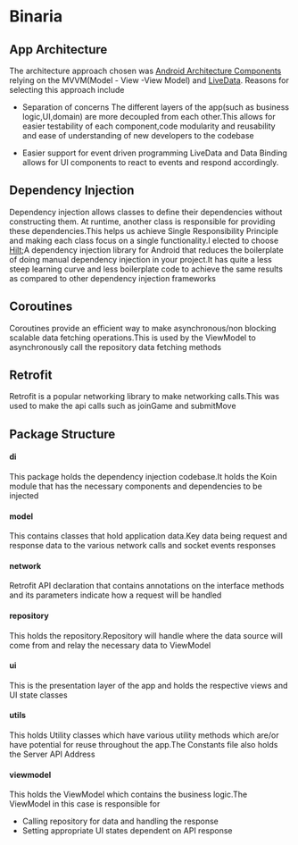 # Binaria


## App Architecture 
The architecture approach chosen was [Android Architecture Components](https://developer.android.com/jetpack/guide?gclid=Cj0KCQjwgtWDBhDZARIsADEKwgNXH3aKpLvuKhDYfQSfx9Pr9y9NR2ckaCN5EWqOC7UUpvVSRHXX0p0aAltyEALw_wcB&gclsrc=aw.ds) relying on the MVVM(Model - View -View Model) and [LiveData](https://developer.android.com/topic/libraries/architecture/livedata). Reasons for selecting this approach include

- Separation of concerns
 The different layers of the app(such as business logic,UI,domain) are more decoupled from each other.This allows for easier testability of each component,code modularity and reusability and ease of understanding of new developers to the codebase

- Easier support for event driven programming
 LiveData and Data Binding allows for UI components to react to events and respond accordingly.


## Dependency Injection
Dependency injection allows classes to define their dependencies without constructing them. At runtime, another class is responsible for providing these dependencies.This helps us achieve Single Responsibility Principle and making each class focus on a single functionality.I elected to choose [Hilt](https://developer.android.com/training/dependency-injection/hilt-android);A dependency injection library for Android that reduces the boilerplate of doing manual dependency injection in your project.It has quite a less steep learning curve and less boilerplate code to achieve the same results as compared to other dependency injection frameworks

## Coroutines
Coroutines provide an efficient way to make asynchronous/non blocking scalable data fetching operations.This is used by the ViewModel to asynchronously call the repository data fetching methods
## Retrofit
Retrofit is a popular networking library to make networking calls.This was used to make the api calls such as joinGame and submitMove

## Package Structure
#### di 
This package holds the dependency injection codebase.It holds the Koin module that has the necessary components and dependencies to be injected
#### model 
This contains classes that hold application data.Key data being request and response data to the various network calls and socket events responses
#### network 
Retrofit API declaration that contains annotations on the interface methods and its parameters indicate how a request will be handled
#### repository 
This holds the repository.Repository will handle where the data source will come from and relay the necessary data to ViewModel
#### ui 
This is the presentation layer of the app and holds the respective views and UI state classes 

#### utils
This holds Utility classes which have various utility methods which are/or have potential for reuse throughout the app.The Constants file also holds the Server API  Address
#### viewmodel
This holds the ViewModel which contains the business logic.The ViewModel in this case is responsible for
- Calling repository for data and handling the response
- Setting appropriate UI states dependent on API response 



